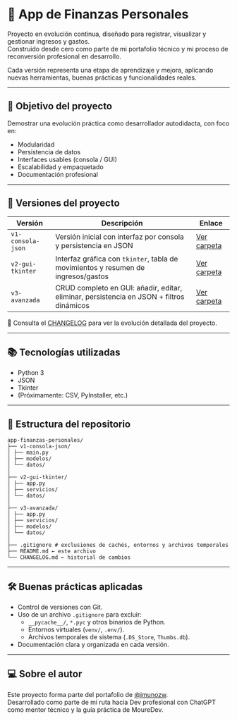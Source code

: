 # 💼 App de Finanzas Personales

Proyecto en evolución continua, diseñado para registrar, visualizar y gestionar ingresos y gastos.  
Construido desde cero como parte de mi portafolio técnico y mi proceso de reconversión profesional en desarrollo.

Cada versión representa una etapa de aprendizaje y mejora, aplicando nuevas herramientas, buenas prácticas y funcionalidades reales.

---

## 🚀 Objetivo del proyecto

Demostrar una evolución práctica como desarrollador autodidacta, con foco en:

- Modularidad
- Persistencia de datos
- Interfaces usables (consola / GUI)
- Escalabilidad y empaquetado
- Documentación profesional

---

## 🧩 Versiones del proyecto

| Versión | Descripción | Enlace |
|---------|-------------|--------|
| `v1-consola-json` | Versión inicial con interfaz por consola y persistencia en JSON | [Ver carpeta](./v1-consola-json) |
| `v2-gui-tkinter`  | Interfaz gráfica con `tkinter`, tabla de movimientos y resumen de ingresos/gastos | [Ver carpeta](./v2-gui-tkinter) |
| `v3-avanzada`     | CRUD completo en GUI: añadir, editar, eliminar, persistencia en JSON + filtros dinámicos | [Ver carpeta](./v3-avanzada) |

📑 Consulta el [CHANGELOG](./CHANGELOG.md) para ver la evolución detallada del proyecto.

---

## 📚 Tecnologías utilizadas

- Python 3
- JSON
- Tkinter
- (Próximamente: CSV, PyInstaller, etc.)

---

## 📂 Estructura del repositorio


```
app-finanzas-personales/
├── v1-consola-json/
│ ├── main.py
│ ├── modelos/
│ └── datos/
│
├── v2-gui-tkinter/
│ ├── app.py
│ ├── servicios/
│ └── datos/
│
├── v3-avanzada/
│ ├── app.py
│ ├── servicios/
│ ├── modelos/
│ └── datos/
│
├── .gitignore # exclusiones de cachés, entornos y archivos temporales
├── README.md ← este archivo
└── CHANGELOG.md ← historial de cambios
```
---

## 🛠 Buenas prácticas aplicadas

- Control de versiones con Git.
- Uso de un archivo `.gitignore` para excluir:
  - `__pycache__/`, `*.pyc` y otros binarios de Python.
  - Entornos virtuales (`venv/`, `.env/`).
  - Archivos temporales de sistema (`.DS_Store`, `Thumbs.db`).
- Documentación clara y organizada en cada versión.

---

## 💻 Sobre el autor

Este proyecto forma parte del portafolio de [@jmunozw](https://github.com/jmunozw).  
Desarrollado como parte de mi ruta hacia Dev profesional con ChatGPT como mentor técnico y la guía práctica de MoureDev.